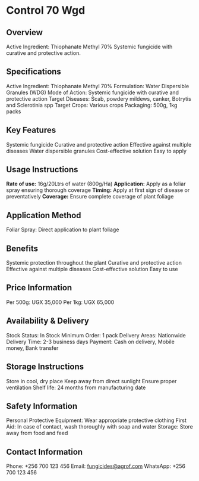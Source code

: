 # Control 70 Wgd

## Overview
Active Ingredient: Thiophanate Methyl 70%
Systemic fungicide with curative and protective action.

## Specifications
Active Ingredient: Thiophanate Methyl 70%
Formulation: Water Dispersible Granules (WDG)
Mode of Action: Systemic fungicide with curative and protective action
Target Diseases: Scab, powdery mildews, canker, Botrytis and Sclerotinia spp
Target Crops: Various crops
Packaging: 500g, 1kg packs

## Key Features
Systemic fungicide
Curative and protective action
Effective against multiple diseases
Water dispersible granules
Cost-effective solution
Easy to apply

## Usage Instructions
**Rate of use:** 16g/20Ltrs of water (800g/Ha)
**Application:** Apply as a foliar spray ensuring thorough coverage
**Timing:** Apply at first sign of disease or preventatively
**Coverage:** Ensure complete coverage of plant foliage

## Application Method
Foliar Spray: Direct application to plant foliage

## Benefits
Systemic protection throughout the plant
Curative and protective action
Effective against multiple diseases
Cost-effective solution
Easy to use

## Price Information
Per 500g: UGX 35,000
Per 1kg: UGX 65,000

## Availability & Delivery
Stock Status: In Stock
Minimum Order: 1 pack
Delivery Areas: Nationwide
Delivery Time: 2-3 business days
Payment: Cash on delivery, Mobile money, Bank transfer

## Storage Instructions
Store in cool, dry place
Keep away from direct sunlight
Ensure proper ventilation
Shelf life: 24 months from manufacturing date

## Safety Information
Personal Protective Equipment: Wear appropriate protective clothing
First Aid: In case of contact, wash thoroughly with soap and water
Storage: Store away from food and feed

## Contact Information
Phone: +256 700 123 456
Email: fungicides@agrof.com
WhatsApp: +256 700 123 456

